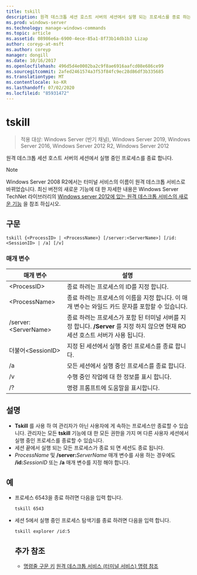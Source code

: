 ```yaml
---
title: tskill
description: 원격 데스크톱 세션 호스트 서버의 세션에서 실행 되는 프로세스를 종료 하는 tskill에 대 한 참조 문서입니다.
ms.prod: windows-server
ms.technology: manage-windows-commands
ms.topic: article
ms.assetid: 08986e6a-6900-4ece-85a1-8f73b14db1b3 Lizap
author: coreyp-at-msft
ms.author: coreyp
manager: dongill
ms.date: 10/16/2017
ms.openlocfilehash: 496d5d4e0002ba2c9f8ae6916aafcd08e686ce99
ms.sourcegitcommit: 2afed2461574a3f53f84fc9ec28d86df3b335685
ms.translationtype: MT
ms.contentlocale: ko-KR
ms.lasthandoff: 07/02/2020
ms.locfileid: "85931472"
---
```

# <a name="tskill"></a>tskill

> 적용 대상: Windows Server (반기 채널), Windows Server 2019, Windows Server 2016, Windows Server 2012 R2, Windows Server 2012

원격 데스크톱 세션 호스트 서버의 세션에서 실행 중인 프로세스를 종료 합니다.


> [!NOTE]
> Windows Server 2008 R2에서는 터미널 서비스의 이름이 원격 데스크톱 서비스로 바뀌었습니다. 최신 버전의 새로운 기능에 대 한 자세한 내용은 Windows Server TechNet 라이브러리의 [Windows server 2012에 있는 원격 데스크톱 서비스의 새로운 기능](https://technet.microsoft.com/library/hh831527) 을 참조 하십시오.

## <a name="syntax"></a>구문
```
tskill {<ProcessID> | <ProcessName>} [/server:<ServerName>] [/id:<SessionID> | /a] [/v]
```

### <a name="parameters"></a>매개 변수

|매개 변수|설명|
|-------|--------|
|\<ProcessID>|종료 하려는 프로세스의 ID를 지정 합니다.|
|\<ProcessName>|종료 하려는 프로세스의 이름을 지정 합니다. 이 매개 변수는 와일드 카드 문자를 포함할 수 있습니다.|
|/server:\<ServerName>|종료 하려는 프로세스가 포함 된 터미널 서버를 지정 합니다. **/Server** 를 지정 하지 않으면 현재 RD 세션 호스트 서버가 사용 됩니다.|
|더불어\<SessionID>|지정 된 세션에서 실행 중인 프로세스를 종료 합니다.|
|/a|모든 세션에서 실행 중인 프로세스를 종료 합니다.|
|/v|수행 중인 작업에 대 한 정보를 표시 합니다.|
|/?|명령 프롬프트에 도움말을 표시합니다.|

## <a name="remarks"></a>설명
- **Tskill** 를 사용 하 여 관리자가 아닌 사용자에 게 속하는 프로세스만 종료할 수 있습니다. 관리자는 모든 **tskill** 기능에 대 한 모든 권한을 가지 며 다른 사용자 세션에서 실행 중인 프로세스를 종료할 수 있습니다.
- 세션 끝에서 실행 되는 모든 프로세스가 종료 되 면 세션도 종료 됩니다.
- *ProcessName* 및 **/server:**<em>ServerName</em> 매개 변수를 사용 하는 경우에도 **/id:**<em>SessionID</em> 또는 **/a** 매개 변수를 지정 해야 합니다.

## <a name="examples"></a>예
- 프로세스 6543을 종료 하려면 다음을 입력 합니다.
  ```
  tskill 6543
  ```
- 세션 5에서 실행 중인 프로세스 탐색기를 종료 하려면 다음을 입력 합니다.
  ```
  tskill explorer /id:5
  ```
  ## <a name="additional-references"></a>추가 참조
  - [명령줄 구문 키](command-line-syntax-key.md) 
   [원격 데스크톱 서비스 (터미널 서비스) 명령 참조](remote-desktop-services-terminal-services-command-reference.md)
